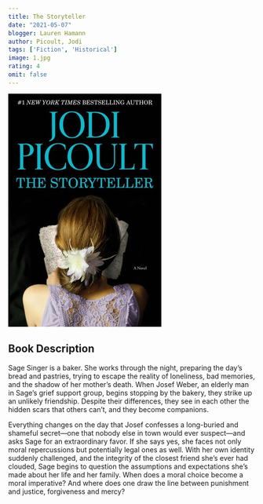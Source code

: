 ```yaml
---
title: The Storyteller 
date: "2021-05-07"
blogger: Lauren Hamann
author: Picoult, Jodi
tags: ['Fiction', 'Historical']
image: 1.jpg
rating: 4
omit: false
---
```


![Book Cover](1.jpg)

## Book Description

Sage Singer is a baker. She works through the night, preparing the day’s bread and pastries, trying to escape the reality of loneliness, bad memories, and the shadow of her mother’s death. When Josef Weber, an elderly man in Sage’s grief support group, begins stopping by the bakery, they strike up an unlikely friendship. Despite their differences, they see in each other the hidden scars that others can’t, and they become companions.

Everything changes on the day that Josef confesses a long-buried and shameful secret—one that nobody else in town would ever suspect—and asks Sage for an extraordinary favor. If she says yes, she faces not only moral repercussions but potentially legal ones as well. With her own identity suddenly challenged, and the integrity of the closest friend she’s ever had clouded, Sage begins to question the assumptions and expectations she’s made about her life and her family. When does a moral choice become a moral imperative? And where does one draw the line between punishment and justice, forgiveness and mercy?